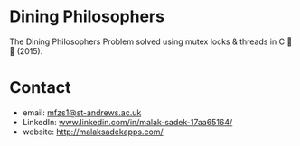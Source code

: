 # Dining Philosophers
The Dining Philosophers Problem solved using mutex locks &amp; threads in C 🧵 🍜 (2015).

# Contact

* email: mfzs1@st-andrews.ac.uk
* LinkedIn: www.linkedin.com/in/malak-sadek-17aa65164/
* website: http://malaksadekapps.com/

